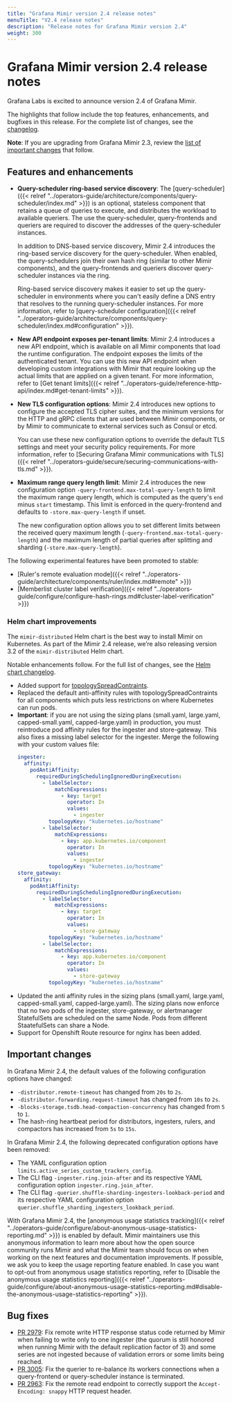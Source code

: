 ```yaml
---
title: "Grafana Mimir version 2.4 release notes"
menuTitle: "V2.4 release notes"
description: "Release notes for Grafana Mimir version 2.4"
weight: 300
---
```


# Grafana Mimir version 2.4 release notes

Grafana Labs is excited to announce version 2.4 of Grafana Mimir.

The highlights that follow include the top features, enhancements, and bugfixes in this release. For the complete list of changes, see the [changelog](https://github.com/grafana/mimir/blob/main/CHANGELOG.md).

**Note**: If you are upgrading from Grafana Mimir 2.3, review the [list of important changes](#important-changes) that follow.

## Features and enhancements

- **Query-scheduler ring-based service discovery**:
  The [query-scheduler]({{< relref "../operators-guide/architecture/components/query-scheduler/index.md" >}}) is an optional, stateless component that retains a queue of queries to execute, and distributes the workload to available queriers. The use the query-scheduler, query-frontends and queriers are required to discover the addresses of the query-scheduler instances.

  In addition to DNS-based service discovery, Mimir 2.4 introduces the ring-based service discovery for the query-scheduler. When enabled, the query-schedulers join their own hash ring (similar to other Mimir components), and the query-frontends and queriers discover query-scheduler instances via the ring.

  Ring-based service discovery makes it easier to set up the query-scheduler in environments where you can't easily define a DNS entry that resolves to the running query-scheduler instances. For more information, refer to [query-scheduler configuration]({{< relref "../operators-guide/architecture/components/query-scheduler/index.md#configuration" >}}).

- **New API endpoint exposes per-tenant limits**:
  Mimir 2.4 introduces a new API endpoint, which is available on all Mimir components that load the runtime configuration. The endpoint exposes the limits of the authenticated tenant. You can use this new API endpoint when developing custom integrations with Mimir that require looking up the actual limits that are applied on a given tenant. For more information, refer to [Get tenant limits]({{< relref "../operators-guide/reference-http-api/index.md#get-tenant-limits" >}}).

- **New TLS configuration options**:
  Mimir 2.4 introduces new options to configure the accepted TLS cipher suites, and the minimum versions for the HTTP and gRPC clients that are used between Mimir components, or by Mimir to communicate to external services such as Consul or etcd.

  You can use these new configuration options to override the default TLS settings and meet your security policy requirements. For more information, refer to [Securing Grafana Mimir communications with TLS]({{< relref "../operators-guide/secure/securing-communications-with-tls.md" >}}).

- **Maximum range query length limit**:
  Mimir 2.4 introduces the new configuration option `-query-frontend.max-total-query-length` to limit the maximum range query length, which is computed as the query's `end` minus `start` timestamp. This limit is enforced in the query-frontend and defaults to `-store.max-query-length` if unset.

  The new configuration option allows you to set different limits between the received query maximum length (`-query-frontend.max-total-query-length`) and the maximum length of partial queries after splitting and sharding (`-store.max-query-length`).

The following experimental features have been promoted to stable:

- [Ruler's remote evaluation mode]({{< relref "../operators-guide/architecture/components/ruler/index.md#remote" >}})
- [Memberlist cluster label verification]({{< relref "../operators-guide/configure/configure-hash-rings.md#cluster-label-verification" >}})

### Helm chart improvements

The `mimir-distributed` Helm chart is the best way to install Mimir on Kubernetes. As part of the Mimir 2.4 release, we’re also releasing version 3.2 of the `mimir-distributed` Helm chart.

Notable enhancements follow. For the full list of changes, see the [Helm chart changelog](https://github.com/grafana/mimir/tree/main/operations/helm/charts/mimir-distributed/CHANGELOG.md).

- Added support for [topologySpreadContraints](https://kubernetes.io/docs/concepts/scheduling-eviction/topology-spread-constraints/).
- Replaced the default anti-affinity rules with topologySpreadContraints for all components which puts less restrictions on where Kubernetes can run pods.
- **Important**: if you are not using the sizing plans (small.yaml, large.yaml, capped-small.yaml, capped-large.yaml) in production, you must reintroduce pod affinity rules for the ingester and store-gateway. This also fixes a missing label selector for the ingester.
  Merge the following with your custom values file:
  ```yaml
  ingester:
    affinity:
      podAntiAffinity:
        requiredDuringSchedulingIgnoredDuringExecution:
          - labelSelector:
              matchExpressions:
                - key: target
                  operator: In
                  values:
                    - ingester
            topologyKey: "kubernetes.io/hostname"
          - labelSelector:
              matchExpressions:
                - key: app.kubernetes.io/component
                  operator: In
                  values:
                    - ingester
            topologyKey: "kubernetes.io/hostname"
  store_gateway:
    affinity:
      podAntiAffinity:
        requiredDuringSchedulingIgnoredDuringExecution:
          - labelSelector:
              matchExpressions:
                - key: target
                  operator: In
                  values:
                    - store-gateway
            topologyKey: "kubernetes.io/hostname"
          - labelSelector:
              matchExpressions:
                - key: app.kubernetes.io/component
                  operator: In
                  values:
                    - store-gateway
            topologyKey: "kubernetes.io/hostname"
  ```
- Updated the anti affinity rules in the sizing plans (small.yaml, large.yaml, capped-small.yaml, capped-large.yaml). The sizing plans now enforce that no two pods of the ingester, store-gateway, or alertmanager StatefulSets are scheduled on the same Node. Pods from different StaatefulSets can share a Node.
- Support for Openshift Route resource for nginx has been added.

## Important changes

In Grafana Mimir 2.4, the default values of the following configuration options have changed:

- `-distributor.remote-timeout` has changed from `20s` to `2s`.
- `-distributor.forwarding.request-timeout` has changed from `10s` to `2s`.
- `-blocks-storage.tsdb.head-compaction-concurrency` has changed from `5` to `1`.
- The hash-ring heartbeat period for distributors, ingesters, rulers, and compactors has increased from `5s` to `15s`.

In Grafana Mimir 2.4, the following deprecated configuration options have been removed:

- The YAML configuration option `limits.active_series_custom_trackers_config`.
- The CLI flag `-ingester.ring.join-after` and its respective YAML configuration option `ingester.ring.join_after`.
- The CLI flag `-querier.shuffle-sharding-ingesters-lookback-period` and its respective YAML configuration option `querier.shuffle_sharding_ingesters_lookback_period`.

With Grafana Mimir 2.4, the [anonymous usage statistics tracking]({{< relref "../operators-guide/configure/about-anonymous-usage-statistics-reporting.md" >}}) is enabled by default.
Mimir maintainers use this anonymous information to learn more about how the open source community runs Mimir and what the Mimir team should focus on when working on the next features and documentation improvements.
If possible, we ask you to keep the usage reporting feature enabled.
In case you want to opt-out from anonymous usage statistics reporting, refer to [Disable the anonymous usage statistics reporting]({{< relref "../operators-guide/configure/about-anonymous-usage-statistics-reporting.md#disable-the-anonymous-usage-statistics-reporting" >}}).

## Bug fixes

- [PR 2979](https://github.com/grafana/mimir/pull/2979): Fix remote write HTTP response status code returned by Mimir when failing to write only to one ingester (the quorum is still honored when running Mimir with the default replication factor of 3) and some series are not ingested because of validation errors or some limits being reached.
- [PR 3005](https://github.com/grafana/mimir/pull/3005): Fix the querier to re-balance its workers connections when a query-frontend or query-scheduler instance is terminated.
- [PR 2963](https://github.com/grafana/mimir/pull/2963): Fix the remote read endpoint to correctly support the `Accept-Encoding: snappy` HTTP request header.
